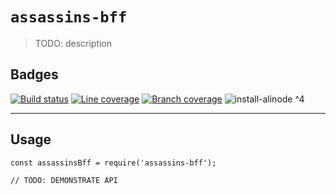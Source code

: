 # `assassins-bff`

> TODO: description

## Badges

[![Build status][build-status-image]][aone-ci-url]
[![Line coverage][line-coverage-image]][aone-ci-url]
[![Branch coverage][branch-coverage-image]][aone-ci-url]
![install-alinode ^4](https://duing.alibaba-inc.com/img/label?key=install-alinode&value=%5E4&keyBgColor=505050&valueBgColor=51CA2A&size=12)

[aone-ci-url]: https://aone-api.alibaba-inc.com/ak/testservice/api/badge/link?repo=
[build-status-image]: https://aone-api.alibaba-inc.com/ak/testservice/api/badge/query?repo=&type=%E6%9E%84%E5%BB%BA%E7%8A%B6%E6%80%81
[line-coverage-image]: https://aone-api.alibaba-inc.com/ak/testservice/api/badge/query?repo=&type=%E5%8D%95%E6%B5%8B%E8%A1%8C%E8%A6%86%E7%9B%96%E7%8E%87
[branch-coverage-image]: https://aone-api.alibaba-inc.com/ak/testservice/api/badge/query?repo=&type=%E5%8D%95%E6%B5%8B%E5%88%86%E6%94%AF%E8%A6%86%E7%9B%96%E7%8E%87

--------------------

## Usage

```
const assassinsBff = require('assassins-bff');

// TODO: DEMONSTRATE API
```
